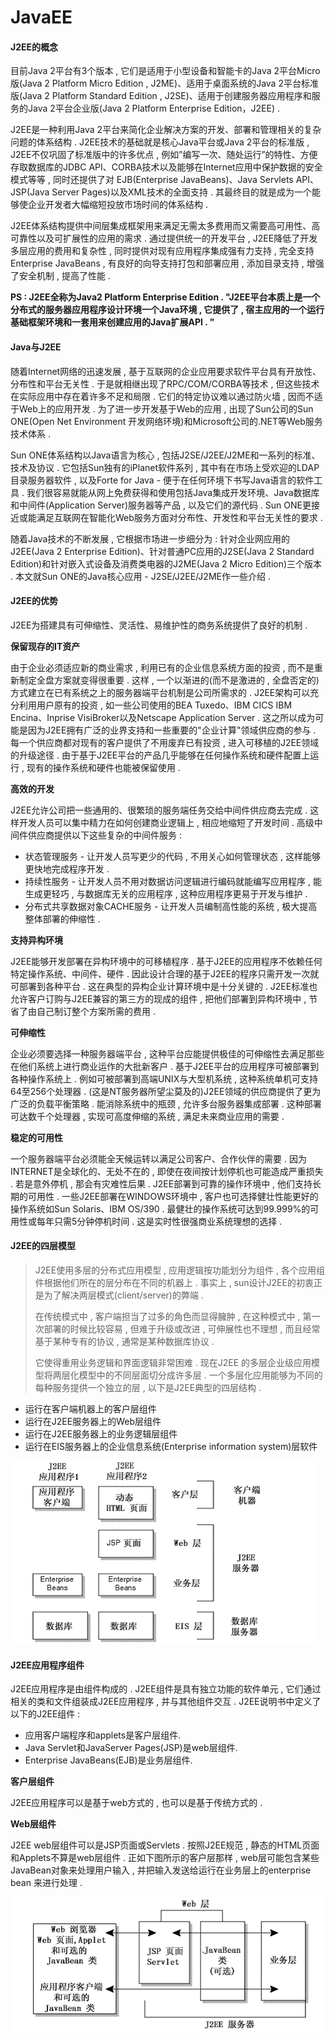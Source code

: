 # JavaEE

#### J2EE的概念

目前Java 2平台有3个版本 , 它们是适用于小型设备和智能卡的Java 2平台Micro版\(Java 2 Platform Micro Edition , J2ME\)、适用于桌面系统的Java 2平台标准版\(Java 2 Platform Standard Edition , J2SE\)、适用于创建服务器应用程序和服务的Java 2平台企业版\(Java 2 Platform Enterprise Edition，J2EE\) .

J2EE是一种利用Java 2平台来简化企业解决方案的开发、部署和管理相关的复杂问题的体系结构 . J2EE技术的基础就是核心Java平台或Java 2平台的标准版 , J2EE不仅巩固了标准版中的许多优点 , 例如”编写一次、随处运行”的特性、方便存取数据库的JDBC API、CORBA技术以及能够在Internet应用中保护数据的安全模式等等 , 同时还提供了对 EJB\(Enterprise JavaBeans\)、Java Servlets API、JSP\(Java Server Pages\)以及XML技术的全面支持 . 其最终目的就是成为一个能够使企业开发者大幅缩短投放市场时间的体系结构 .

J2EE体系结构提供中间层集成框架用来满足无需太多费用而又需要高可用性、高可靠性以及可扩展性的应用的需求 . 通过提供统一的开发平台 , J2EE降低了开发多层应用的费用和复杂性 , 同时提供对现有应用程序集成强有力支持 , 完全支持Enterprise JavaBeans , 有良好的向导支持打包和部署应用 , 添加目录支持 , 增强了安全机制 , 提高了性能 .

**PS : J2EE全称为Java2 Platform Enterprise Edition . "J2EE平台本质上是一个分布式的服务器应用程序设计环境一个Java环境 , 它提供了 , 宿主应用的一个运行基础框架环境和一套用来创建应用的Java扩展API . "**

#### Java与J2EE

随着Internet网络的迅速发展 , 基于互联网的企业应用要求软件平台具有开放性、分布性和平台无关性 . 于是就相继出现了RPC/COM/CORBA等技术 , 但这些技术在实际应用中存在着许多不足和局限 . 它们的特定协议难以通过防火墙 , 因而不适于Web上的应用开发 . 为了进一步开发基于Web的应用 , 出现了Sun公司的Sun ONE\(Open Net Environment 开发网络环境\)和Microsoft公司的.NET等Web服务技术体系 .

Sun ONE体系结构以Java语言为核心 , 包括J2SE/J2EE/J2ME和一系列的标准、技术及协议 . 它包括Sun独有的iPlanet软件系列 , 其中有在市场上受欢迎的LDAP目录服务器软件 , 以及Forte for Java - 便于在任何环境下书写Java语言的软件工具 . 我们很容易就能从网上免费获得和使用包括Java集成开发环境、Java数据库和中间件\(Application Server\)服务器等产品 , 以及它们的源代码 . Sun ONE更接近或能满足互联网在智能化Web服务方面对分布性、开发性和平台无关性的要求 .

随着Java技术的不断发展 , 它根据市场进一步细分为 : 针对企业网应用的J2EE\(Java 2 Enterprise Edition\)、针对普通PC应用的J2SE\(Java 2 Standard Edition\)和针对嵌入式设备及消费类电器的J2ME\(Java 2 Micro Edition\)三个版本 . 本文就Sun ONE的Java核心应用 - J2SE/J2EE/J2ME作一些介绍 .

#### J2EE的优势

J2EE为搭建具有可伸缩性、灵活性、易维护性的商务系统提供了良好的机制 .

**保留现存的IT资产**

由于企业必须适应新的商业需求 , 利用已有的企业信息系统方面的投资 , 而不是重新制定全盘方案就变得很重要 . 这样 , 一个以渐进的\(而不是激进的 , 全盘否定的\)方式建立在已有系统之上的服务器端平台机制是公司所需求的 . J2EE架构可以充分利用用户原有的投资 , 如一些公司使用的BEA Tuxedo、IBM CICS IBM Encina、Inprise VisiBroker以及Netscape Application Server . 这之所以成为可能是因为J2EE拥有广泛的业界支持和一些重要的"企业计算"领域供应商的参与 . 每一个供应商都对现有的客户提供了不用废弃已有投资 , 进入可移植的J2EE领域的升级途径 . 由于基于J2EE平台的产品几乎能够在任何操作系统和硬件配置上运行 , 现有的操作系统和硬件也能被保留使用 .

**高效的开发**

J2EE允许公司把一些通用的、很繁琐的服务端任务交给中间件供应商去完成 . 这样开发人员可以集中精力在如何创建商业逻辑上 , 相应地缩短了开发时间 . 高级中间件供应商提供以下这些复杂的中间件服务 :

* 状态管理服务 - 让开发人员写更少的代码 , 不用关心如何管理状态 , 这样能够更快地完成程序开发 . 
* 持续性服务 - 让开发人员不用对数据访问逻辑进行编码就能编写应用程序 , 能生成更轻巧 , 与数据库无关的应用程序 , 这种应用程序更易于开发与维护 . 
* 分布式共享数据对象CACHE服务 - 让开发人员编制高性能的系统 , 极大提高整体部署的伸缩性 . 

**支持异构环境**

J2EE能够开发部署在异构环境中的可移植程序 . 基于J2EE的应用程序不依赖任何特定操作系统、中间件、硬件 . 因此设计合理的基于J2EE的程序只需开发一次就可部署到各种平台 . 这在典型的异构企业计算环境中是十分关键的 . J2EE标准也允许客户订购与J2EE兼容的第三方的现成的组件 , 把他们部署到异构环境中 , 节省了由自己制订整个方案所需的费用 .

**可伸缩性**

企业必须要选择一种服务器端平台 , 这种平台应能提供极佳的可伸缩性去满足那些在他们系统上进行商业运作的大批新客户 . 基于J2EE平台的应用程序可被部署到各种操作系统上 . 例如可被部署到高端UNIX与大型机系统 , 这种系统单机可支持64至256个处理器 . \(这是NT服务器所望尘莫及的\)J2EE领域的供应商提供了更为广泛的负载平衡策略 . 能消除系统中的瓶颈 , 允许多台服务器集成部署 . 这种部署可达数千个处理器 , 实现可高度伸缩的系统 , 满足未来商业应用的需要 .

**稳定的可用性**

一个服务器端平台必须能全天候运转以满足公司客户、合作伙伴的需要 . 因为INTERNET是全球化的、无处不在的 , 即使在夜间按计划停机也可能造成严重损失 . 若是意外停机 , 那会有灾难性后果 . J2EE部署到可靠的操作环境中 , 他们支持长期的可用性 . 一些J2EE部署在WINDOWS环境中 , 客户也可选择健壮性能更好的操作系统如Sun Solaris、IBM OS/390 . 最健壮的操作系统可达到99.999%的可用性或每年只需5分钟停机时间 . 这是实时性很强商业系统理想的选择 .

#### J2EE的四层模型

> J2EE使用多层的分布式应用模型 , 应用逻辑按功能划分为组件 , 各个应用组件根据他们所在的层分布在不同的机器上 . 事实上 , sun设计J2EE的初衷正是为了解决两层模式\(client/server\)的弊端 .
>
> 在传统模式中 , 客户端担当了过多的角色而显得臃肿 , 在这种模式中 , 第一次部署的时候比较容易 , 但难于升级或改进 , 可伸展性也不理想 , 而且经常基于某种专有的协议 , 通常是某种数据库协议 .
>
> 它使得重用业务逻辑和界面逻辑非常困难 . 现在J2EE 的多层企业级应用模型将两层化模型中的不同层面切分成许多层 . 一个多层化应用能够为不同的每种服务提供一个独立的层 , 以下是J2EE典型的四层结构 .

* 运行在客户端机器上的客户层组件
* 运行在J2EE服务器上的Web层组件
* 运行在J2EE服务器上的业务逻辑层组件
* 运行在EIS服务器上的企业信息系统\(Enterprise information system\)层软件

![](/assets/sicengmoxing.png)

#### J2EE应用程序组件

J2EE应用程序是由组件构成的 . J2EE组件是具有独立功能的软件单元 , 它们通过相关的类和文件组装成J2EE应用程序 , 并与其他组件交互 . J2EE说明书中定义了以下的J2EE组件 :

* 应用客户端程序和applets是客户层组件.
* Java Servlet和JavaServer Pages\(JSP\)是web层组件.
* Enterprise JavaBeans\(EJB\)是业务层组件.

**客户层组件**

J2EE应用程序可以是基于web方式的 , 也可以是基于传统方式的 . 

**Web层组件**

J2EE web层组件可以是JSP页面或Servlets . 按照J2EE规范 , 静态的HTML页面和Applets不算是web层组件 . 正如下图所示的客户层那样 , web层可能包含某些JavaBean对象来处理用户输入 , 并把输入发送给运行在业务层上的enterprise bean 来进行处理 . 

![](/assets/webceng.png)



